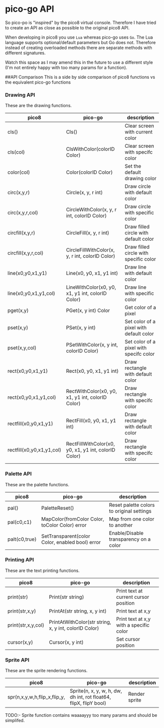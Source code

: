 # pico-go API

So pico-po is "inspired" by the pico8 virtual console.  Therefore I have tried to create an API as close as possible to the original pico8 API.

When developing in pico8 you use `Lua` whereas pico-go uses `Go`. The Lua language supports optional/default parameters but Go does not.  Therefore instead of creating overloaded methods there are separate methods with different signatures.

Watch this space as I may amend this in the future to use a different style (I'm not entirely happy with too many params for a function).

##API Comparison
This is a side by side comparison of pico8 functions vs the equivalent pico-go functions


### Drawing API

These are the drawing functions.

| pico8 | pico-go | description |
| ------------ | ------------- | ------------ |
| cls() | Cls()  | Clear screen with current color |
| cls(col) | ClsWithColor(colorID Color)  | Clear screen with specifc color |
| color(col) | Color(colorID Color)  | Set the default drawing color |
| circ(x,y,r) | Circle(x, y, r int)| Draw circle with default color |
| circ(x,y,r,col) | CircleWithColor(x, y, r int, colorID Color)| Draw circle with specific color |
| circfill(x,y,r) | CircleFill(x, y, r int)| Draw filled circle with default color |
| circfill(x,y,r,col) | CircleFillWithColor(x, y, r int, colorID Color)| Draw filled circle with specific color |
| line(x0,y0,x1,y1) | Line(x0, y0, x1, y1 int)| Draw line with default color |
| line(x0,y0,x1,y1,col) | LineWithColor(x0, y0, x1, y1 int, colorID Color)| Draw line with specific color |
| pget(x,y) | PGet(x, y int) Color| Get color of a pixel |
| pset(x,y) | 	PSet(x, y int) | Set color of a pixel with default color|
| pset(x,y,col) | 	PSetWithColor(x, y int, colorID Color) | Set color of a pixel with specifc color|
| rect(x0,y0,x1,y1) | 	Rect(x0, y0, x1, y1 int) | Draw rectangle with default color|
| rect(x0,y0,x1,y1,col) | 	RectWithColor(x0, y0, x1, y1 int, colorID Color) | Draw rectangle with specifc color|
| rectfill(x0,y0,x1,y1) | 	RectFill(x0, y0, x1, y1 int) | Draw rectangle with default color|
| rectfill(x0,y0,x1,y1,col) | 	RectFillWithColor(x0, y0, x1, y1 int, colorID Color) | Draw rectangle with specifc color|

### Palette API

These are the palette functions.

| pico8 | pico-go | description |
| ------------ | ------------- | ------------ |
| pal() | PaletteReset()  | Reset palette colors to original settings |
| pal(c0,c1) | MapColor(fromColor Color, toColor Color) error  | Map from one color to another |
| palt(c0,true) | SetTransparent(color Color, enabled bool) error  | Enable/Disable transparency on a color |


### Printing API

These are the text printing functions.

| pico8 | pico-go | description |
| ------------ | ------------- | ------------ |
| print(str) | Print(str string)  | Print text at current cursor position |
| print(str,x,y) | PrintAt(str string, x, y int) | Print text at x,y |
| print(str,x,y,col) | PrintAtWithColor(str string, x, y int, colorID Color) | Print text at x,y with a specific color |
| cursor(x,y) | Cursor(x, y int)  | Set cursor position |


### Sprite API

These are the sprite rendering functions.

| pico8 | pico-go | description |
| ------------ | ------------- | ------------ |
| spr(n,x,y,w,h,flip_x,flip_y,| Sprite(n, x, y, w, h, dw, dh int, rot float64, flipX, flipY bool)  | Render sprite |

TODO:- Sprite function contains waaaayyy too many params and should be simplifed.

	